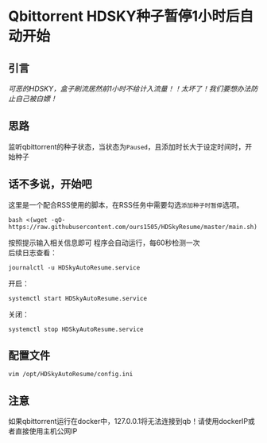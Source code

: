# Qbittorrent HDSKY种子暂停1小时后自动开始
## 引言
_可恶的HDSKY，盒子刷流居然前1小时不给计入流量！！太坏了！我们要想办法防止自己被白嫖！_

## 思路
监听qbittorrent的种子状态，当状态为`Paused`，且添加时长大于设定时间时，开始种子

## 话不多说，开始吧
这里是一个配合RSS使用的脚本，在RSS任务中需要勾选`添加种子时暂停`选项。  
``` shell
bash <(wget -qO- https://raw.githubusercontent.com/ours1505/HDSkyResume/master/main.sh)
```
按照提示输入相关信息即可 程序会自动运行，每60秒检测一次  
后续日志查看：
```shell
journalctl -u HDSkyAutoResume.service
```
开启：
```shell
systemctl start HDSkyAutoResume.service
```
关闭：
```shell
systemctl stop HDSkyAutoResume.service
```
## 配置文件
```shell
vim /opt/HDSkyAutoResume/config.ini
```
## 注意
如果qbittorrent运行在docker中，127.0.0.1将无法连接到qb！请使用dockerIP或者直接使用主机公网IP
